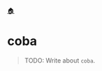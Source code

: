 <!--startTocHeader-->
[🏠](README.md)
# coba
<!--endTocHeader-->

> TODO: Write about `coba`.

<!--startTocSubtopic-->

<!--endTocSubtopic-->